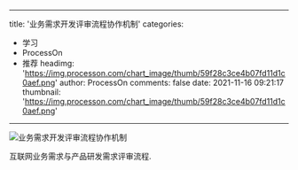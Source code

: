 
---
title: '业务需求开发评审流程协作机制'
categories: 
 - 学习
 - ProcessOn
 - 推荐
headimg: 'https://img.processon.com/chart_image/thumb/59f28c3ce4b07fd11d1c0aef.png'
author: ProcessOn
comments: false
date: 2021-11-16 09:21:17
thumbnail: 'https://img.processon.com/chart_image/thumb/59f28c3ce4b07fd11d1c0aef.png'
---

<div>   
<img class="thumb" alt="业务需求开发评审流程协作机制" src="https://img.processon.com/chart_image/thumb/59f28c3ce4b07fd11d1c0aef.png" referrerpolicy="no-referrer">
<p>互联网业务需求与产品研发需求评审流程.</p>  
</div>
            